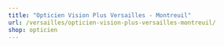 ```yaml
---
title: "Opticien Vision Plus Versailles - Montreuil"
url: /versailles/opticien-vision-plus-versailles-montreuil/
shop: opticien
---
```

